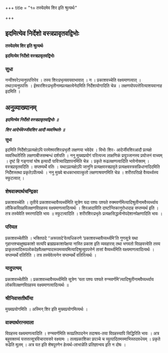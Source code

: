 +++
title = "१० तस्येदमेव शिर इति श्रुत्यर्थः"

+++


## इदमित्येव निर्देशो वस्त्रप्रावृतवद्विभोः

**तस्येदमेव शिर इति श्रुत्यर्थः**

**इदमित्येव निर्देशो वस्त्रप्रावृतवद्विभोः**

### **सुधा**

नन्वीश्वरेऽप्यनुपपत्तिरेव । तस्य शिरःप्रभृत्यवयवाभावात् । न । प्रकाशवच्चेति वक्ष्यमाणत्वात् । तथाऽप्यनुपपत्तिः । ईश्वरशिरःप्रभृतीनामप्रत्यक्षत्वेनेदमिति निर्देशायोगादिति चेन्न । लक्षणयोपपत्तेरित्याशयवानाह इदमिति ।

## **अनुव्याख्यानम्**

***इदमित्येव निर्देशो वस्त्रप्रावृतवद्विभोः ॥***

***शिर आदेर्भवेज्जीवशिर आदौ व्यवस्थितेः ॥***

**सुधा**

इदमिति निर्देशोऽप्रत्यक्षेऽपि परमेश्वरशिरःप्रभृतौ लक्षणया भवेदेव । विभोः शिर- आदेर्जीवशिरआदौ प्रत्यक्षे व्यवस्थितेरिति लक्षणाबीजसम्बन्धं दर्शयति । ननु मुख्यप्रयोगं परित्यज्य लाक्षणिकं प्रयुञ्जानस्य प्रयोजनं वाच्यम् । दृष्टं हि गङ्गायां घोष इत्यादौ पावित्र्यादिज्ञापनमिति चेन्न । प्रकृते रूढलक्षणत्वादिति भावेनोक्तम् । वस्त्रप्रावृतवदिति । सप्तम्यर्थे वतिः । यथाऽप्रत्यक्षेऽपि जानुनि प्रत्यक्षवस्त्रप्रावृते प्रत्यक्षवस्त्रसन्निधानादिदमिति निर्देशस्तथा प्रकृतेऽपीत्यर्थः । ननु मुख्ये बाधकाभावात्कुतो लक्षणाश्रयणमिति चेन्न । शरीरपरिग्रहे वैय्यर्थ्यस्य स्फुटत्वात् ।

### **शेषवाक्यार्थचन्द्रिका**

प्रकाशवच्चेति । तृतीये प्रकाशवच्चावैय्यर्थ्यमिति सूत्रेण यदा पश्यः पश्यते रुक्मवर्णमित्यादिश्रुतीनामवैय्यर्थ्याय लौकिकविग्रहविलक्षणविग्रहस्य वक्ष्यमाणत्वादित्यर्थः । शिरआदाविति दार्ष्टान्तिकानुरोधादाह सप्तम्यर्थ इति । तत्र तस्येवेति स्मरणादिति भावः ॥ स्फुटत्वादिति । शरीरशिरःप्रभृतेः प्रत्यक्षसिद्धत्वेनोपदेशानपेक्षणादिति भावः ।

### **परिमल**

प्रकाशवच्चेतीति । भक्तिपादे ‘‘अरूपवदे’वेत्यधिकरणे ‘प्रकाशवच्चावैय्यर्थ्यमि’ति गुणसूत्रे यथा गृहान्तश्चाक्षुषप्रकाशो सत्यपि ब्राह्मप्रकाशापेक्षया नास्ति प्रकाश इति व्यवहारस् तथा भगवतो विग्रहवत्त्वेति तस्य प्राकृतत्वादिरूपलोकदेहवैलक्षण्यादरूपमव्ययमित्यादिश्रुत्युपपत्तेर्न तासां वैय्यर्थ्यमिति वक्ष्यमाणत्वादित्यर्थः । सप्तम्यर्थे वतिरिति । तत्र तस्येवेत्यनेन सप्तम्यर्थे वतिरित्यर्थः ।

### **यादुपत्यम्**

प्रकाशवच्चेतीति । प्रकाशवच्चावैय्यर्थ्यमिति सूत्रेण ‘यता पश्यः पश्यते रुग्मवर्णमि’त्यादिश्रुतीनामवैय्यर्थ्याय लोकविलक्षणविग्रहस्य वक्ष्यमाणत्वादित्यर्थः ॥

### **श्रीनिवासतीर्थीया**

मुख्यप्रयोगमिति । अस्मिन् शिर इति मुख्यप्रयोगमित्यर्थः ।

### **वाक्यार्थरत्नमाला**

विग्रहस्य वक्ष्यमाणत्वादिति । रुग्मवर्णमिति रूपप्रतिपादनेन तदाश्रय-तया विग्रहस्यापि सिद्धिरिति भावः । अत्र बहुवक्तव्यं यत्तत्तत्सूत्रविचारावसरे वक्ष्यामः । तत्वप्रकाशिका प्रपञ्चे च व्युत्पादितमस्माभिस्तदवधेयम् । प्रकृते रूढेति मूलम् । अत्र यत इति शेषपूरणेन हेत्वर्थ-लाभान्नेति प्रतिज्ञान्वय इति न दोषः ।

